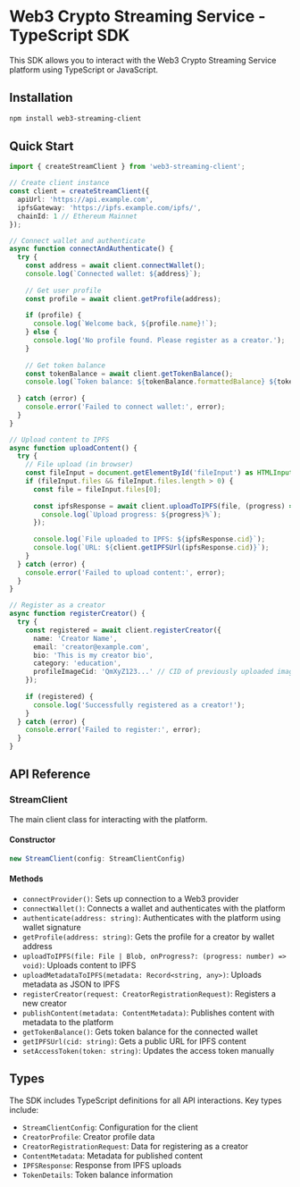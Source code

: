 # Web3 Crypto Streaming Service - TypeScript SDK

This SDK allows you to interact with the Web3 Crypto Streaming Service platform using TypeScript or JavaScript.

## Installation

```bash
npm install web3-streaming-client
```

## Quick Start

```typescript
import { createStreamClient } from 'web3-streaming-client';

// Create client instance
const client = createStreamClient({
  apiUrl: 'https://api.example.com',
  ipfsGateway: 'https://ipfs.example.com/ipfs/',
  chainId: 1 // Ethereum Mainnet
});

// Connect wallet and authenticate
async function connectAndAuthenticate() {
  try {
    const address = await client.connectWallet();
    console.log(`Connected wallet: ${address}`);
    
    // Get user profile
    const profile = await client.getProfile(address);
    
    if (profile) {
      console.log(`Welcome back, ${profile.name}!`);
    } else {
      console.log('No profile found. Please register as a creator.');
    }
    
    // Get token balance
    const tokenBalance = await client.getTokenBalance();
    console.log(`Token balance: ${tokenBalance.formattedBalance} ${tokenBalance.symbol}`);
    
  } catch (error) {
    console.error('Failed to connect wallet:', error);
  }
}

// Upload content to IPFS
async function uploadContent() {
  try {
    // File upload (in browser)
    const fileInput = document.getElementById('fileInput') as HTMLInputElement;
    if (fileInput.files && fileInput.files.length > 0) {
      const file = fileInput.files[0];
      
      const ipfsResponse = await client.uploadToIPFS(file, (progress) => {
        console.log(`Upload progress: ${progress}%`);
      });
      
      console.log(`File uploaded to IPFS: ${ipfsResponse.cid}`);
      console.log(`URL: ${client.getIPFSUrl(ipfsResponse.cid)}`);
    }
  } catch (error) {
    console.error('Failed to upload content:', error);
  }
}

// Register as a creator
async function registerCreator() {
  try {
    const registered = await client.registerCreator({
      name: 'Creator Name',
      email: 'creator@example.com',
      bio: 'This is my creator bio',
      category: 'education',
      profileImageCid: 'QmXyZ123...' // CID of previously uploaded image
    });
    
    if (registered) {
      console.log('Successfully registered as a creator!');
    }
  } catch (error) {
    console.error('Failed to register:', error);
  }
}
```

## API Reference

### StreamClient

The main client class for interacting with the platform.

#### Constructor

```typescript
new StreamClient(config: StreamClientConfig)
```

#### Methods

- `connectProvider()`: Sets up connection to a Web3 provider
- `connectWallet()`: Connects a wallet and authenticates with the platform
- `authenticate(address: string)`: Authenticates with the platform using wallet signature
- `getProfile(address: string)`: Gets the profile for a creator by wallet address
- `uploadToIPFS(file: File | Blob, onProgress?: (progress: number) => void)`: Uploads content to IPFS
- `uploadMetadataToIPFS(metadata: Record<string, any>)`: Uploads metadata as JSON to IPFS
- `registerCreator(request: CreatorRegistrationRequest)`: Registers a new creator
- `publishContent(metadata: ContentMetadata)`: Publishes content with metadata to the platform
- `getTokenBalance()`: Gets token balance for the connected wallet
- `getIPFSUrl(cid: string)`: Gets a public URL for IPFS content
- `setAccessToken(token: string)`: Updates the access token manually

## Types

The SDK includes TypeScript definitions for all API interactions. Key types include:

- `StreamClientConfig`: Configuration for the client
- `CreatorProfile`: Creator profile data
- `CreatorRegistrationRequest`: Data for registering as a creator
- `ContentMetadata`: Metadata for published content
- `IPFSResponse`: Response from IPFS uploads
- `TokenDetails`: Token balance information
